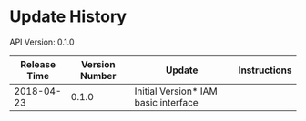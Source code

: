 # Update History #
API Version: 0.1.0

|Release Time|Version Number| Update |Instructions|
|---|---|---|---|
|2018-04-23|0.1.0|Initial Version* IAM basic interface|


